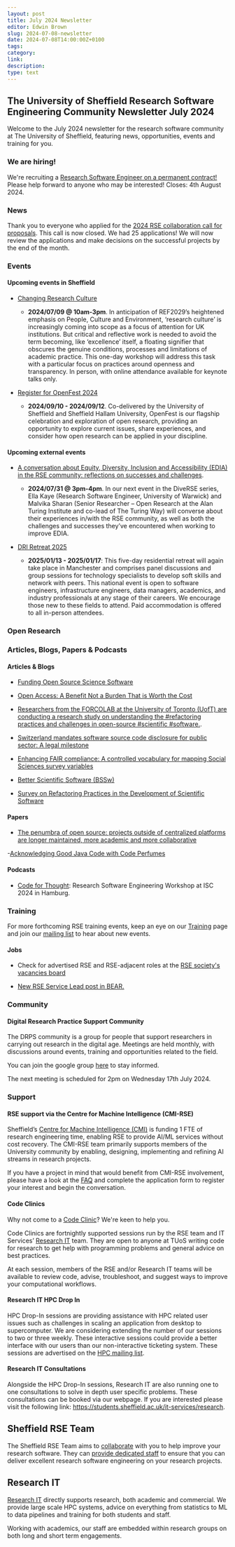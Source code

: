 ```yaml
---
layout: post
title: July 2024 Newsletter
editor: Edwin Brown
slug: 2024-07-08-newsletter
date: 2024-07-08T14:00:00Z+0100
tags:
category:
link:
description:
type: text
---
```


## The University of Sheffield Research Software Engineering Community Newsletter July 2024

Welcome to the July 2024 newsletter for the research software community at The University of Sheffield, featuring
news, opportunities, events and training for you.


### We are hiring!

We're recruiting a [Research Software Engineer on a permanent contract!](https://www.jobs.ac.uk/job/DIL227/research-software-engineer-rse) Please help forward to anyone who may be interested! Closes: 4th August 2024.


### News

Thank you to everyone who applied for the [2024 RSE collaboration call for proposals](https://rse.shef.ac.uk/collaboration/RSEtime_call2024/). This call is now closed. We had 25 applications! We will now review the applications and make decisions on the successful projects by the end of the month.


### Events

#### Upcoming events in Sheffield

<!-- List in chronological order -->

- [Changing Research Culture](https://www.sheffield.ac.uk/openresearch/events/changing-research-culture)
  - **2024/07/09 @ 10am-3pm**. In anticipation of REF2029’s heightened emphasis on People, Culture and Environment, ‘research culture’ is increasingly coming into scope as a focus of attention for UK institutions. But critical and reflective work is needed to avoid the term becoming, like ‘excellence’ itself, a floating signifier that obscures the genuine conditions, processes and limitations of academic practice. This one-day workshop will address this task with a particular focus on practices around openness and transparency.  In person, with online attendance available for keynote talks only.

- [Register for OpenFest 2024](https://www.sheffield.ac.uk/openresearch/events/openfest-2024-call-proposals)
  - **2024/09/10 - 2024/09/12**. Co-delivered by the University of Sheffield and Sheffield Hallam University, OpenFest is our flagship celebration and exploration of open research, providing an opportunity to explore current issues, share experiences, and consider how open research can be applied in your discipline.

#### Upcoming external events

<!-- List in chronological order -->
- [A conversation about Equity, Diversity, Inclusion and Accessibility (EDIA) in the RSE community: reflections on successes and challenges](https://diverse-rse.github.io/events/2024-07-31).
  - **2024/07/31 @ 3pm-4pm**. In our next event in the DiveRSE series, Ella Kaye (Research Software Engineer, University of Warwick) and Malvika Sharan (Senior Researcher – Open Research at the Alan Turing Institute and co-lead of The Turing Way) will converse about their experiences in/with the RSE community, as well as both the challenges and successes they’ve encountered when working to improve EDIA.

- [DRI Retreat 2025](https://n8cir.org.uk/training-and-events/dri-retreat-2025/)
  - **2025/01/13 - 2025/01/17**: This five-day residential retreat will again take place in Manchester and comprises panel discussions and group sessions for technology specialists to develop soft skills and network with peers. This national event is open to software engineers, infrastructure engineers, data managers, academics, and industry professionals at any stage of their careers. We encourage those new to these fields to attend. Paid accommodation is offered to all in-person attendees.



### Open Research


### Articles, Blogs, Papers & Podcasts

#### Articles & Blogs

- [Funding Open Source Science Software](https://geoiac.notion.site/Funding-Open-Source-Science-Software-b11741a8c9a24a91b8a367629092f674)

- [Open Access: A Benefit Not a Burden That is Worth the Cost](https://www.hepi.ac.uk/2024/06/20/open-access-a-benefit-not-a-burden-that-is-worth-the-cost/)

- [Researchers from the FORCOLAB at the University of Toronto (UofT) are conducting a research study on understanding the #refactoring practices and challenges in open-source #scientific #software.](https://fosstodon.org/@researchsoft/112652216723506879).

- [Switzerland mandates software source code disclosure for public sector: A legal milestone](https://joinup.ec.europa.eu/collection/open-source-observatory-osor/news/new-open-source-law-switzerland)

- [Enhancing FAIR compliance: A controlled vocabulary for mapping Social Sciences survey variables](https://iassistquarterly.com/index.php/iassist/article/view/1118)

- [Better Scientific Software (BSSw)](https://bssw.io/)

- [Survey on Refactoring Practices in the Development of Scientific Software](https://bssw.io/events/survey-on-refactoring-practices-in-the-development-of-scientific-software)

#### Papers

- [The penumbra of open source: projects outside of centralized platforms are longer maintained, more academic and more collaborative](https://epjdatascience.springeropen.com/articles/10.1140/epjds/s13688-022-00345-7)

-[Acknowledging Good Java Code with Code Perfumes](https://arxiv.org/abs/2406.16348)


#### Podcasts

- [Code for Thought](https://codeforthought.buzzsprout.com/1326658/15243430-en-research-software-engineering-workshop-at-isc-2024-in-hamburg): Research Software Engineering Workshop at ISC 2024 in Hamburg.


### Training


For more forthcoming RSE training events, keep an eye on our
[Training](https://rse.shef.ac.uk/training/) page and join our [mailing
list](https://groups.google.com/a/sheffield.ac.uk/g/rse-group) to hear about new events.

<!-- #### External Training -->

<!--#### Research IT Training-->

<!--Research IT courses have adopted a hybrid approach. The team will be providing their courses both online and in -->
<!--person for the first time since March 2020. The team provides a place for beginners or advanced users to expand -->
<!--their knowledge of HPC and different programming languages. The courses are part of the Doctoral Development -->
<!--Programme. For more information please visit our training registration web page (via VPN): -->
<!--[crs.shef.ac.uk](https://crs.shef.ac.uk).-->

<!--If a course is "sold out" please join the wait list by signing up - we regularly email people to encourage those -->
<!--that can no longer attend to cancel. Those on the wait list get early notification when the courses are run -->
<!--again.-->

<!-- ### Opportunities -->

<!-- - [Description](https://www.elsewhere.ac.uk/): -->
<!--   - More Details (optional) -->

#### Jobs

- Check for advertised RSE and RSE-adjacent roles at the [RSE society's vacancies board](https://society-rse.org/careers/vacancies/)

- [New RSE Service Lead post in BEAR.](https://blog.bham.ac.uk/bear/2024/06/24/were-recruiting-new-rse-service-lead-post-in-bear/)


### Community

#### Digital Research Practice Support Community

The DRPS community is a group for people that support researchers in carrying out research in the digital age. Meetings
are held monthly, with discussions around events, training and opportunities related to the field.

You can join the google group
[here](https://groups.google.com/u/1/a/sheffield.ac.uk/g/digital-research-practice-support-community-group/about) to
stay informed.

The next meeting is scheduled for 2pm on Wednesday 17th July 2024.


### Support

#### RSE support via the Centre for Machine Intelligence (CMI-RSE)

Sheffield’s [Centre for Machine Intelligence (CMI)](https://www.sheffield.ac.uk/machine-intelligence) is funding 1 FTE
of research engineering time, enabling RSE to provide AI/ML services without cost recovery. The CMI-RSE team primarily
supports members of the University community by enabling, designing, implementing and refining AI streams in research
projects.

If you have a project in mind that would benefit from CMI-RSE involvement, please have a look at the
[FAQ](https://rse.shef.ac.uk/collaboration/cmi-rse/) and complete the application form to register your interest and
begin the conversation.

#### Code Clinics

Why not come to a [Code
Clinic](https://docs.google.com/forms/d/e/1FAIpQLScGXS55qjU0D0Zcz-KHOVcNTahcr3YC3H0OpoKBo3lWXWED5A/viewform)? We're keen
to help you.

Code Clinics are fortnightly supported sessions run by the RSE team and IT Services’ [Research
IT](https://www.sheffield.ac.uk/it-services/research) team. They are open to anyone at TUoS writing code for research to
get help with programming problems and general advice on best practices.

At each session, members of the RSE and/or Research IT teams will be available to review code, advise, troubleshoot, and
suggest ways to improve your computational workflows.

#### Research IT HPC Drop In

HPC Drop-In sessions are providing assistance with HPC related user issues such as challenges in scaling an application
from desktop to supercomputer. We are considering extending the number of our sessions to two or three weekly. These
interactive sessions could provide a better interface with our users than our non-interactive ticketing system. These
sessions are advertised on the [HPC mailing list](https://groups.google.com/u/1/a/sheffield.ac.uk/g/hpc).

#### Research IT Consultations

Alongside the HPC Drop-In sessions, Research IT are also running one to one consultations to solve in depth user
specific problems. These consultations can be booked via our webpage. If you are interested please visit the following
link: <https://students.sheffield.ac.uk/it-services/research>.

## Sheffield RSE Team

The Sheffield RSE Team aims to [collaborate](https://rse.shef.ac.uk/collaboration/) with you to help improve your
research software. They can [provide dedicated staff](https://rse.shef.ac.uk/collaboration/provision/) to ensure that
you can deliver excellent research software engineering on your research projects.

## Research IT

[Research IT](https://students.sheffield.ac.uk/it-services/research) directly supports research, both academic and
commercial.  We provide large scale HPC systems, advice on everything from statistics to ML to data pipelines and
training for both students and staff.

Working with academics, our staff are embedded within research groups on both long and short term engagements.
